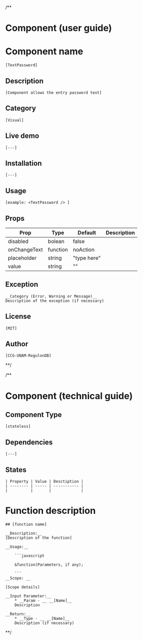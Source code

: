 /**
# Component (user guide)

# Component name 

	[TextPassword]

## Description  

	[Component allows the entry password text]

## Category   

	[Visual]  

## Live demo 

	[---]


## Installation 

	[---]

## Usage 

	[example: <TextPassword /> ]

## Props 

| Prop         | Type     | Default     | Description |
| ------------ | -------- | ----------- | ----------- |
| disabled     | bolean   | false       |             |
| onChangeText | function | noAction    |             |
| placeholder  | string   | "type here" |             |
| value        | string   | ""          |             |



## Exception
	__Category (Error, Warning or Message)__  
	Description of the exception (if necessary)

## License

	[MIT]

## Author 

	[CCG-UNAM-RegulonDB]

**/


/**
# Component (technical guide)

## Component Type 

	[stateless]

## Dependencies

	[---]

## States

	| Property | Value | Desctiption |
	| -------- | ----- | ----------- |
	|          |       |             |


# Function description

	## [function name]
	
	__Description:__  
	[Description of the function]
	
	__Usage:__
	
		```javascript
	
		&function(Parameters, if any);
	
		```
	__Scope: __
	
	[Scope details]
	
	__Input Parameter:__  
		* __Param - __ __[Name]__
		Description
	
	__Return:__  
		* __Type - __ __[Name]__
		Description (if necessary)
**/